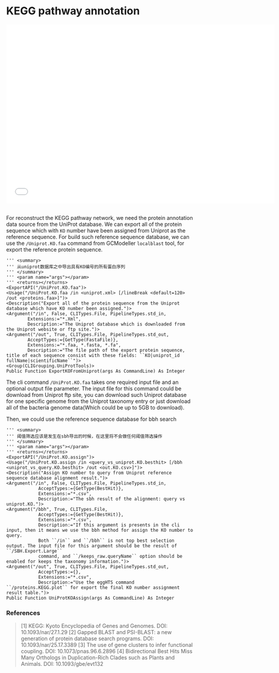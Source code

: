 # KEGG pathway annotation

<!-- 2018-10-02 -->
<!-- :: course,dev,kegg,blastp -->



<div align="center">

<iframe src="//player.bilibili.com/player.html?aid=58675156&cid=102313656&page=1" 
			scrolling="no" 
			border="0" 
			frameborder="no" 
			framespacing="0" 
			allowfullscreen="true" 
			width="720" 
			height="480"> 
		</iframe>
<br />
<br />
</div>

For reconstruct the KEGG pathway network, we need the protein annotation data source from the UniProt database. We can export all of the protein sequence which with ``KO`` number have been assigned from Uniprot as the reference sequence. For build such reference sequence database, we can use the ``/Uniprot.KO.faa`` command from GCModeller ``localblast`` tool, for export the reference protein sequence.

```vbnet
''' <summary>
''' 从uniprot数据库之中导出具有KO编号的所有蛋白序列
''' </summary>
''' <param name="args"></param>
''' <returns></returns>
<ExportAPI("/UniProt.KO.faa")>
<Usage("/UniProt.KO.faa /in <uniprot.xml> [/lineBreak <default=120> /out <proteins.faa>]")>
<Description("Export all of the protein sequence from the Uniprot database which have KO number been assigned.")>
<Argument("/in", False, CLITypes.File, PipelineTypes.std_in,
		Extensions:="*.Xml",
		Description:="The Uniprot database which is downloaded from the Uniprot website or ftp site.")>
<Argument("/out", True, CLITypes.File, PipelineTypes.std_out,
		AcceptTypes:={GetType(FastaFile)},
		Extensions:="*.faa, *.fasta, *.fa",
		Description:="The file path of the export protein sequence, title of each sequence consist with these fields: ``KO|uniprot_id fullName|scientificName``")>
<Group(CLIGrouping.UniProtTools)>
Public Function ExportKOFromUniprot(args As CommandLine) As Integer
```

The cli command ``/UniProt.KO.faa`` takes one required input file and an optional output file parameter. The input file for this command could be download from Uniprot ftp site, you can download such Uniprot database for one specific genome from the Uniprot taxonomy entry or just download all of the bacteria genome data(Which could be up to 5GB to download).

Then, we could use the reference sequence database for bbh search


```vbnet
''' <summary>
''' 阈值筛选应该是发生在sbh导出的时候，在这里将不会做任何阈值筛选操作
''' </summary>
''' <param name="args"></param>
''' <returns></returns>
<ExportAPI("/UniProt.KO.assign")>
<Usage("/UniProt.KO.assign /in <query_vs_uniprot.KO.besthit> [/bbh <uniprot_vs_query.KO.besthit> /out <out.KO.csv>]")>
<Description("Assign KO number to query from Uniprot reference sequence database alignment result.")>
<Argument("/in", False, CLITypes.File, PipelineTypes.std_in,
			AcceptTypes:={GetType(BestHit)},
			Extensions:="*.csv",
			Description:="The sbh result of the alignment: query vs uniprot.KO.")>
<Argument("/bbh", True, CLITypes.File,
			AcceptTypes:={GetType(BestHit)},
			Extensions:="*.csv",
			Description:="If this argument is presents in the cli input, then it means we use the bbh method for assign the KO number to query. 
			Both ``/in`` and ``/bbh`` is not top best selection output. The input file for this argument should be the result of ``/SBH.Export.Large``
			command, and ``/keeps_raw.queryName`` option should be enabled for keeps the taxonomy information.")>
<Argument("/out", True, CLITypes.File, PipelineTypes.std_out,
			AcceptTypes:={},
			Extensions:="*.csv",
			Description:="Use the eggHTS command ``/proteins.KEGG.plot`` for export the final KO number assignment result table.")>
Public Function UniProtKOAssign(args As CommandLine) As Integer
```

### References

> [1] KEGG: Kyoto Encyclopedia of Genes and Genomes. DOI: 10.1093/nar/27.1.29
> [2] Gapped BLAST and PSI-BLAST: a new generation of protein database search programs. DOI: 10.1093/nar/25.17.3389
> [3] The use of gene clusters to infer functional coupling. DOI: 10.1073/pnas.96.6.2896
> [4] Bidirectional Best Hits Miss Many Orthologs in Duplication-Rich Clades such as Plants and Animals. DOI: 10.1093/gbe/evt132